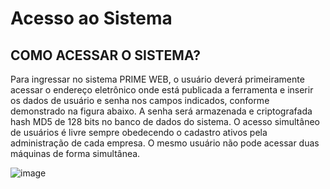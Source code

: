 # Acesso ao Sistema

## COMO ACESSAR O SISTEMA?
Para ingressar no sistema PRIME WEB, o usuário deverá primeiramente acessar o endereço eletrônico onde está publicada a ferramenta e inserir os dados de usuário e senha nos campos indicados, conforme demonstrado na figura abaixo. A senha será armazenada e criptografada hash MD5 de 128 bits no banco de dados do sistema. O acesso simultâneo de usuários é livre sempre obedecendo o cadastro ativos pela administração de cada empresa. O mesmo usuário não pode acessar duas máquinas de forma simultânea.

![image](https://github.com/user-attachments/assets/1fd3203f-94fc-4326-be0c-b7bdc00e93fc)